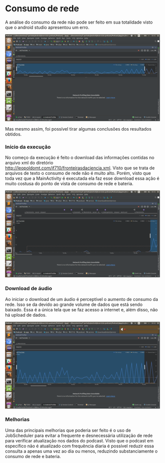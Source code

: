 # Consumo de rede

A análise do consumo da rede não pode ser feito em sua totalidade visto que o android studio apresentou um erro.

![img1](https://github.com/amnv/exercicio-podcast/blob/master/img/RedeErro.png)

Mas mesmo assim, foi possível tirar algumas conclusões dos resultados obtidos.

### Início da execução

No começo da execução é feito o download das informações contidas no arquivo xml do diretório http://leopoldomt.com/if710/fronteirasdaciencia.xml. Visto que se trata de arquivos de texto o consumo de rede não é muito alto. Porém, visto que toda vez que a MainActivity é executada ela faz esse download essa ação é muito costusa do ponto de vista de consumo de rede e bateria.

![img2](https://github.com/amnv/exercicio-podcast/blob/master/img/RedeInicio.png)

### Download de áudio

Ao iniciar o download de um áudio é perceptível o aumento de consumo da rede. Isso se da devido ao grande volume de dados que está sendo baixado. Essa é a única tela que se faz acesso a internet e, além disso, não há upload de dados.

![img3](https://github.com/amnv/exercicio-podcast/blob/master/img/RedeDownload.png)

### Melhorias

Uma das principais melhorias que poderia ser feito é o uso de JobScheduler para evitar a frequente e desnecessária utilização de rede para verificar atualização nos dados do podcast. Visto que o podcast em específico não é atualizado com frequência diaria é possível reduzir essa consulta a apenas uma vez ao dia ou menos, reduzindo substanciamente o consumo de rede e bateria.
